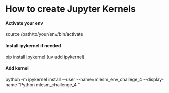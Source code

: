 # How to create Jupyter Kernels

#### Activate your env
source /path/to/your/env/bin/activate

#### Install ipykernel if needed
pip install ipykernel  (uv add ipykernel)

#### Add kernel
python -m ipykernel install --user --name=mlesm_env_challege_4 --display-name "Python mlesm_challenge_4 "
